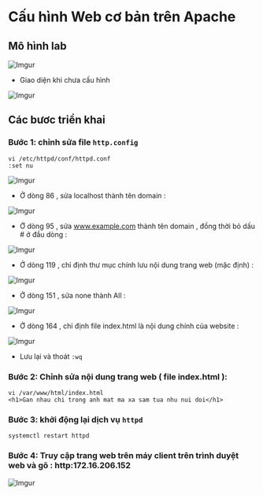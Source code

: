 # Cấu hình Web cơ bản trên Apache
## Mô hình lab

![Imgur](https://i.imgur.com/MGNAw6b.png)

- Giao diện khi chưa cấu hình

![Imgur](https://i.imgur.com/XPtwtfF.png)

## Các bươc triển khai
### Bước 1: chỉnh sửa file `http.config`
```
vi /etc/httpd/conf/httpd.conf
:set nu
```

![Imgur](https://i.imgur.com/mL1Tyrb.png)

- Ở dòng 86 , sửa localhost thành tên domain :

![Imgur](https://i.imgur.com/z2whDTN.png)

- Ở dòng 95 , sửa www.example.com thành tên domain , đồng thời bỏ dấu # ở đầu dòng :

![Imgur](https://i.imgur.com/NCrfzMC.png)

- Ở dòng 119 , chỉ định thư mục chính lưu nội dung trang web (mặc định) :

![Imgur](https://i.imgur.com/9Bl8mHv.png)

- Ở dòng 151 , sửa none thành All :

![Imgur](https://i.imgur.com/Z2ygR4P.png)

- Ở dòng 164 , chỉ định file index.html là nội dung chính của website :

![Imgur](https://i.imgur.com/T5dgub5.png)

- Lưu lại và thoát `:wq`

### Bước 2: Chỉnh sửa nội dung trang web ( file index.html ):
``` 
vi /var/www/html/index.html
<h1>Gan nhau chi trong anh mat ma xa sam tua nhu nui doi</h1>
```
### Bước 3: khởi động lại dịch vụ `httpd`
```
systemctl restart httpd
```
### Bước 4:  Truy cập trang web trên máy client trên trình duyệt web và gõ : http:172.16.206.152

![Imgur](https://i.imgur.com/h45jhDk.png)
